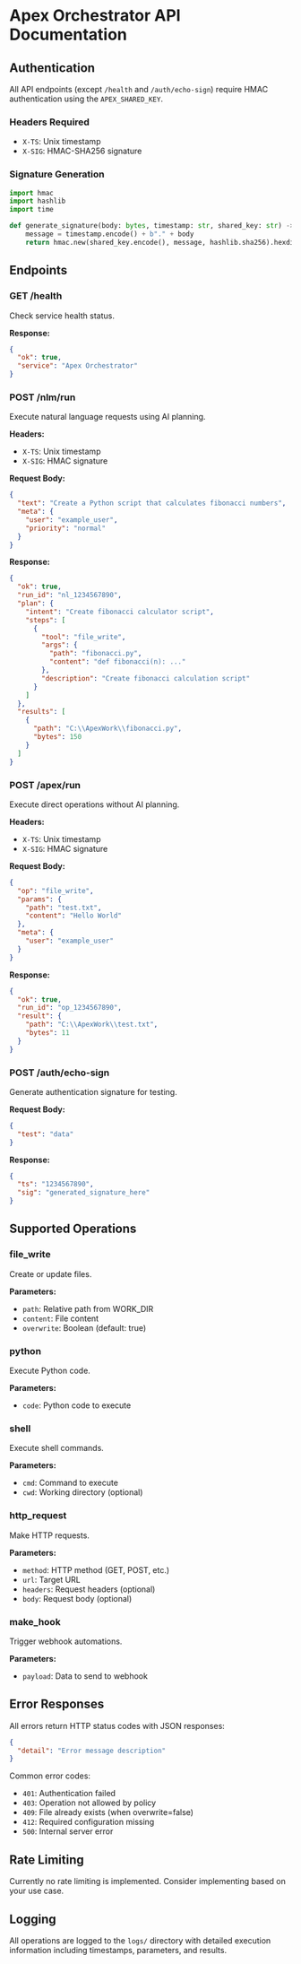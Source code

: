 # Apex Orchestrator API Documentation

## Authentication

All API endpoints (except `/health` and `/auth/echo-sign`) require HMAC authentication using the `APEX_SHARED_KEY`.

### Headers Required
- `X-TS`: Unix timestamp
- `X-SIG`: HMAC-SHA256 signature

### Signature Generation
```python
import hmac
import hashlib
import time

def generate_signature(body: bytes, timestamp: str, shared_key: str) -> str:
    message = timestamp.encode() + b"." + body
    return hmac.new(shared_key.encode(), message, hashlib.sha256).hexdigest()
```

## Endpoints

### GET /health
Check service health status.

**Response:**
```json
{
  "ok": true,
  "service": "Apex Orchestrator"
}
```

### POST /nlm/run
Execute natural language requests using AI planning.

**Headers:**
- `X-TS`: Unix timestamp
- `X-SIG`: HMAC signature

**Request Body:**
```json
{
  "text": "Create a Python script that calculates fibonacci numbers",
  "meta": {
    "user": "example_user",
    "priority": "normal"
  }
}
```

**Response:**
```json
{
  "ok": true,
  "run_id": "nl_1234567890",
  "plan": {
    "intent": "Create fibonacci calculator script",
    "steps": [
      {
        "tool": "file_write",
        "args": {
          "path": "fibonacci.py",
          "content": "def fibonacci(n): ..."
        },
        "description": "Create fibonacci calculation script"
      }
    ]
  },
  "results": [
    {
      "path": "C:\\ApexWork\\fibonacci.py",
      "bytes": 150
    }
  ]
}
```

### POST /apex/run
Execute direct operations without AI planning.

**Headers:**
- `X-TS`: Unix timestamp
- `X-SIG`: HMAC signature

**Request Body:**
```json
{
  "op": "file_write",
  "params": {
    "path": "test.txt",
    "content": "Hello World"
  },
  "meta": {
    "user": "example_user"
  }
}
```

**Response:**
```json
{
  "ok": true,
  "run_id": "op_1234567890",
  "result": {
    "path": "C:\\ApexWork\\test.txt",
    "bytes": 11
  }
}
```

### POST /auth/echo-sign
Generate authentication signature for testing.

**Request Body:**
```json
{
  "test": "data"
}
```

**Response:**
```json
{
  "ts": "1234567890",
  "sig": "generated_signature_here"
}
```

## Supported Operations

### file_write
Create or update files.

**Parameters:**
- `path`: Relative path from WORK_DIR
- `content`: File content
- `overwrite`: Boolean (default: true)

### python
Execute Python code.

**Parameters:**
- `code`: Python code to execute

### shell
Execute shell commands.

**Parameters:**
- `cmd`: Command to execute
- `cwd`: Working directory (optional)

### http_request
Make HTTP requests.

**Parameters:**
- `method`: HTTP method (GET, POST, etc.)
- `url`: Target URL
- `headers`: Request headers (optional)
- `body`: Request body (optional)

### make_hook
Trigger webhook automations.

**Parameters:**
- `payload`: Data to send to webhook

## Error Responses

All errors return HTTP status codes with JSON responses:

```json
{
  "detail": "Error message description"
}
```

Common error codes:
- `401`: Authentication failed
- `403`: Operation not allowed by policy
- `409`: File already exists (when overwrite=false)
- `412`: Required configuration missing
- `500`: Internal server error

## Rate Limiting

Currently no rate limiting is implemented. Consider implementing based on your use case.

## Logging

All operations are logged to the `logs/` directory with detailed execution information including timestamps, parameters, and results.

